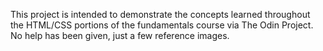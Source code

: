 This project is intended to demonstrate the concepts learned throughout the HTML/CSS portions of the fundamentals course via The Odin Project. No help has been given, just a few reference images.
